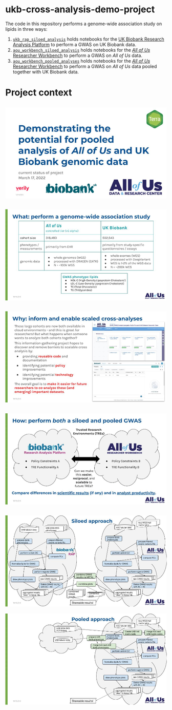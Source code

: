 # ukb-cross-analysis-demo-project

The code in this repository performs a genome-wide association study on lipids in three ways:

1. [`ukb_rap_siloed_analysis`](./ukb_rap_siloed_analyses) holds notebooks for the [UK Biobank Research Analysis Platform](https://ukbiobank.dnanexus.com/panx/projects) to perform a GWAS on UK Biobank data.
2. [`aou_workbench_siloed_analysis`](./aou_workbench_siloed_analyses) holds notebooks for the [_All of Us_ Researcher Workbench](https://workbench.researchallofus.org/login) to perform a GWAS on _All of Us_ data.
3. [`aou_workbench_pooled_analyses`](./aou_workbench_pooled_analyses) holds notebooks for the [_All of Us_ Researcher Workbench](https://workbench.researchallofus.org/login) to perform a GWAS on _All of Us_ data pooled together with UK Biobank data.

# Project context

![Title slide](./docs/title_slide.jpg)
---

![What is this project](./docs/what_slide.jpg)
---

![Why do this project](./docs/why_slide.jpg)
---

![How are we doing this project](./docs/how_slide.jpg)
---

![Siloed approach](./docs/siloed_approach.jpg)
---

![Pooled approach](./docs/pooled_approach.jpg)
